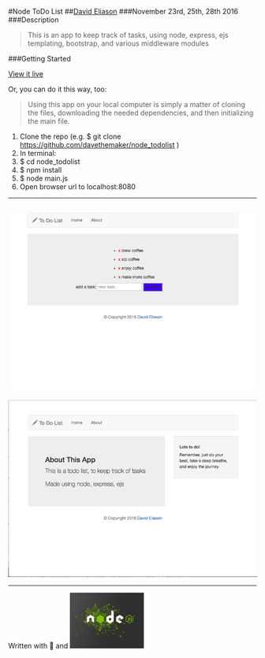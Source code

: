 #Node ToDo List
##[David Eliason](http://www.thedavideliason.com)
###November 23rd, 25th, 28th 2016
###Description
>This is an app to keep track of tasks, using node, express, ejs templating, bootstrap, and various middleware modules

###Getting Started

[View it live](https://todowithnode.herokuapp.com/)

Or, you can do it this way, too:

> Using this app on your local computer is simply a matter of cloning the files, downloading the needed dependencies, and then initializing the main file.

1. Clone the repo (e.g. $ git clone https://github.com/davethemaker/node_todolist )
2. In terminal:
  1. $ cd node_todolist
  2. $ npm install
  3. $ node main.js
3. Open browser url to localhost:8080

---
![main page](todo_mainpage.png)
-------
![about page](todo_about.png)

---

Written with :blue_heart: and ![node](./nodejs-150x122.png)

